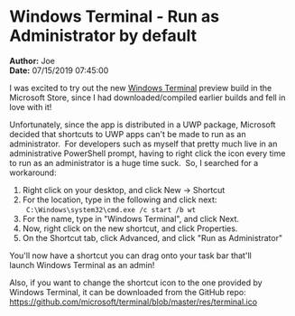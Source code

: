 # Windows Terminal - Run as Administrator by default

**Author:** Joe
<br/>**Date:** 07/15/2019 07:45:00

<p>I was excited to try out the new <a href="https://www.microsoft.com/en-us/p/windows-terminal-preview/9n0dx20hk701" target="_blank">Windows Terminal</a>&nbsp;preview build in the Microsoft Store, since I had&nbsp;downloaded/compiled earlier builds and fell in love with it!</p>
<p>Unfortunately, since the app is distributed in a UWP package, Microsoft decided that shortcuts to UWP apps can't be made to run as an administrator.&nbsp; For developers such as myself that pretty much live in an administrative PowerShell prompt, having to right click the icon every time to run as an administrator is a huge time suck.&nbsp; So, I searched for a workaround:</p>
<ol>
<li>Right click on your desktop, and click New -&gt; Shortcut</li>
<li>For the location, type in the following and click next:<br /><code><span style="font-family: Roboto, Verdana, Arial, Helvetica, sans-serif;">&nbsp;&nbsp;</span>C:\Windows\system32\cmd.exe /c start /b wt</code></li>
<li>For the name, type in "Windows Terminal", and click Next.</li>
<li>Now, right click on the new shortcut, and click Properties.</li>
<li>On the Shortcut tab, click Advanced, and click "Run as Administrator"</li>
</ol>
<p>You'll now have a shortcut you can drag onto your task bar that'll launch&nbsp;Windows Terminal as an admin!</p>
<p>Also, if you want to change the shortcut icon to the one provided by Windows Terminal, it can be downloaded from the GitHub repo:<br /><a href="https://github.com/microsoft/terminal/blob/master/res/terminal.ico">https://github.com/microsoft/terminal/blob/master/res/terminal.ico</a></p>
